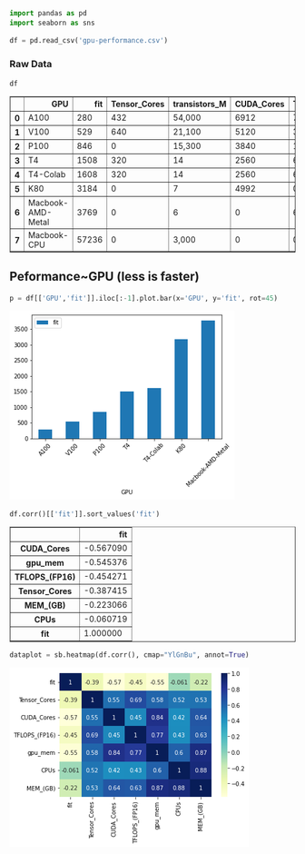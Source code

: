 ```python
import pandas as pd
import seaborn as sns
```


```python
df = pd.read_csv('gpu-performance.csv')
```

### Raw Data


```python
df
```




<div>
<table border="1" class="dataframe">
  <thead>
    <tr style="text-align: right;">
      <th></th>
      <th>GPU</th>
      <th>fit</th>
      <th>Tensor_Cores</th>
      <th>transistors_M</th>
      <th>CUDA_Cores</th>
      <th>TFLOPS_(FP16)</th>
      <th>gpu_mem</th>
      <th>CPUs</th>
      <th>MEM_(GB)</th>
    </tr>
  </thead>
  <tbody>
    <tr>
      <th>0</th>
      <td>A100</td>
      <td>280</td>
      <td>432</td>
      <td>54,000</td>
      <td>6912</td>
      <td>78.0000</td>
      <td>40.5</td>
      <td>12</td>
      <td>85</td>
    </tr>
    <tr>
      <th>1</th>
      <td>V100</td>
      <td>529</td>
      <td>640</td>
      <td>21,100</td>
      <td>5120</td>
      <td>31.4000</td>
      <td>16.0</td>
      <td>8</td>
      <td>30</td>
    </tr>
    <tr>
      <th>2</th>
      <td>P100</td>
      <td>846</td>
      <td>0</td>
      <td>15,300</td>
      <td>3840</td>
      <td>19.0000</td>
      <td>16.0</td>
      <td>4</td>
      <td>15</td>
    </tr>
    <tr>
      <th>3</th>
      <td>T4</td>
      <td>1508</td>
      <td>320</td>
      <td>14</td>
      <td>2560</td>
      <td>65.0000</td>
      <td>16.0</td>
      <td>8</td>
      <td>30</td>
    </tr>
    <tr>
      <th>4</th>
      <td>T4-Colab</td>
      <td>1608</td>
      <td>320</td>
      <td>14</td>
      <td>2560</td>
      <td>65.0000</td>
      <td>16.0</td>
      <td>2</td>
      <td>12</td>
    </tr>
    <tr>
      <th>5</th>
      <td>K80</td>
      <td>3184</td>
      <td>0</td>
      <td>7</td>
      <td>4992</td>
      <td>0.0000</td>
      <td>12.0</td>
      <td>4</td>
      <td>15</td>
    </tr>
    <tr>
      <th>6</th>
      <td>Macbook-AMD-Metal</td>
      <td>3769</td>
      <td>0</td>
      <td>6</td>
      <td>0</td>
      <td>6.4000</td>
      <td>4.0</td>
      <td>6</td>
      <td>16</td>
    </tr>
    <tr>
      <th>7</th>
      <td>Macbook-CPU</td>
      <td>57236</td>
      <td>0</td>
      <td>3,000</td>
      <td>0</td>
      <td>0.0025</td>
      <td>0.0</td>
      <td>6</td>
      <td>16</td>
    </tr>
  </tbody>
</table>
</div>



## Peformance~GPU (less is faster)


```python
p = df[['GPU','fit']].iloc[:-1].plot.bar(x='GPU', y='fit', rot=45)
```


    
![png](output_5_0.png)
    



```python
df.corr()[['fit']].sort_values('fit')
```




<div>
<table border="1" class="dataframe">
  <thead>
    <tr style="text-align: right;">
      <th></th>
      <th>fit</th>
    </tr>
  </thead>
  <tbody>
    <tr>
      <th>CUDA_Cores</th>
      <td>-0.567090</td>
    </tr>
    <tr>
      <th>gpu_mem</th>
      <td>-0.545376</td>
    </tr>
    <tr>
      <th>TFLOPS_(FP16)</th>
      <td>-0.454271</td>
    </tr>
    <tr>
      <th>Tensor_Cores</th>
      <td>-0.387415</td>
    </tr>
    <tr>
      <th>MEM_(GB)</th>
      <td>-0.223066</td>
    </tr>
    <tr>
      <th>CPUs</th>
      <td>-0.060719</td>
    </tr>
    <tr>
      <th>fit</th>
      <td>1.000000</td>
    </tr>
  </tbody>
</table>
</div>




```python
dataplot = sb.heatmap(df.corr(), cmap="YlGnBu", annot=True)
```


    
![png](output_7_0.png)
    

